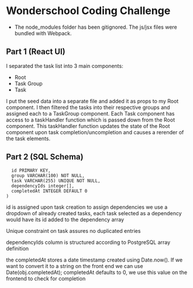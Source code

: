 # Wonderschool Coding Challenge

* The node_modules folder has been gitignored. The js/jsx files were bundled with Webpack.

## Part 1 (React UI)
I separated the task list into 3 main components:
* Root
* Task Group
* Task

I put the seed data into a separate file and added it as props to my Root component.
I then filtered the tasks into their respective groups and assigned each to a TaskGroup component.
Each Task component has access to a taskHandler function which is passed down from the Root component.
This taskHandler function updates the state of the Root component upon task completion/uncompletion and
causes a rerender of the task elements.

## Part 2 (SQL Schema)
```CREATE TABLE tasks (
  id PRIMARY KEY,
  group VARCHAR(100) NOT NULL,
  task VARCHAR(255) UNIQUE NOT NULL,
  dependencyIds integer[],
  completedAt INTEGER DEFAULT 0
)
```
id is assigned upon task creation
to assign dependencies we use a dropdown of already created tasks,
each task selected as a dependency would have its id added to the dependency array

Unique constraint on task assures no duplicated entries

dependencyIds column is structured according to PostgreSQL array definition

the completedAt stores a date timestamp created using Date.now().
If we want to convert it to a string on the front end we can use Date(obj.completedAt);
completedAt defaults to 0, we use this value on the frontend to check for completion
